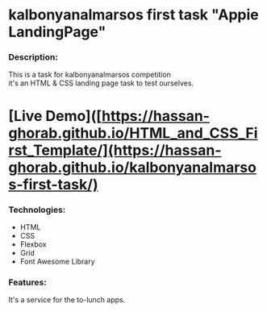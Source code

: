 # kalbonyanalmarsos first task "Appie LandingPage"

### Description:
This is a task for kalbonyanalmarsos competition <br>
it's an HTML &amp; CSS landing page task to test ourselves.

# [Live Demo]([https://hassan-ghorab.github.io/HTML_and_CSS_First_Template/](https://hassan-ghorab.github.io/kalbonyanalmarsos-first-task/)

### Technologies:
- HTML
- CSS
- Flexbox
- Grid
- Font Awesome Library

### Features:
It's a service for the to-lunch apps.

